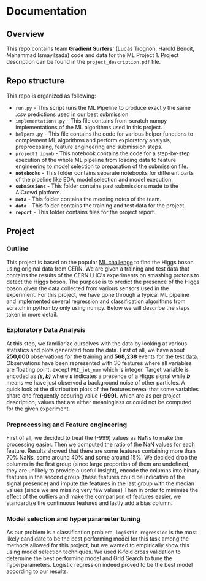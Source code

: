 # Documentation

## Overview
This repo contains team **Gradient Surfers'** (Lucas Trognon, Harold Benoit, Mahammad Ismayilzada) code and data for the ML Project 1. Project description can be found in the `project_description.pdf` file.

## Repo structure
This repo is organized as following:
* `run.py` - This script runs the ML Pipeline to produce exactly the same _.csv_ predictions used in our best submission.
* `implementations.py` - This file contains from-scratch numpy implementations of the ML algorithms used in this project.
* `helpers.py` - This file contains the code for various helper functions to complement ML algorithms and perform exploratory analysis, preprocessing, feature engineering and submission steps.
* `project1.ipynb` - This notebook contains the code for a step-by-step execution of the whole ML pipeline from loading data to feature engineering to model selection to preparation of the submission file.
* **`notebooks`** - This folder contains separate notebooks for different parts of the pipeline like EDA, model selection and model execution.
* **`submissions`** - This folder contains past submissions made to the AICrowd platform.
* **`meta`** - This folder contains the meeting notes of the team.
* **`data`** - This folder contains the training and test data for the project.
* **`report`** - This folder contains files for the project report.

## Project

### Outline
This project is based on the popular [ML challenge](https://www.aicrowd.com/challenges/epfl-machine-learning-higgs) to find the Higgs boson using original data from CERN. We are given a training and test data that contains the results of the CERN LHC's experiments on smashing protons to detect the Higgs boson. The purpose is to predict the presence of the Higgs boson given the data collected from various sensors used in the experiment. For this project, we have gone through a typical ML pipeline and implemented several regression and classification algorithms from scratch in python by only using numpy. Below we will describe the steps taken in more detail.

### Exploratory Data Analysis
At this step, we familiarize ourselves with the data by looking at various statistics and plots generated from the data. First of all, we have about **250,000** observations for the training and **568,238** events for the test data. Observations have been represented with 30 features where all variables are floating point, except `PRI_jet_num` which is integer. Target variable is encoded as ***(s, b)*** where ***s*** indicates a presence of a Higgs signal while ***b*** means we have just observed a background noise of other particles. A quick look at the distribution plots of the features reveal that some variables share one frequently occuring value **(-999)**. which are as per project description, values that are either meaningless or could not be computed for the given experiment.

### Preprocessing and Feature engineering
First of all, we decided to treat the (-999) values as NaNs to make the processing easier. Then we computed the ratio of the NaN values for each feature. Results showed that there are some features containing more than 70% NaNs, some around 40% and some around 15%. We decided drop the columns in the first group (since large proportion of them are undefined, they are unlikely to provide a useful insight), encode the columns into binary features in the second group (these features could be indicative of the signal presence) and impute the features in the last group with the median values (since we are missing very few values) Then in order to minimize the effect of the outliers and make the comparison of features easier, we standardize the continuous features and lastly add a bias column.
### Model selection and hyperparameter tuning
As our problem is a classification problem, `logistic regression` is the most likely candidate to be the best performing model for this task among the methods allowed for this project, but we wanted to empirically show this using model selection techniques. We used K-fold cross validation to determine the best performing model and Grid Search to tune the hyperparameters. Logistic regression indeed proved to be the best model according to our results.

